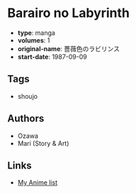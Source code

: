 # Barairo no Labyrinth

-   **type**: manga
-   **volumes**: 1
-   **original-name**: 薔薇色のラビリンス
-   **start-date**: 1987-09-09

## Tags

-   shoujo

## Authors

-   Ozawa
-   Mari (Story & Art)

## Links

-   [My Anime list](https://myanimelist.net/manga/87569/Barairo_no_Labyrinth)
